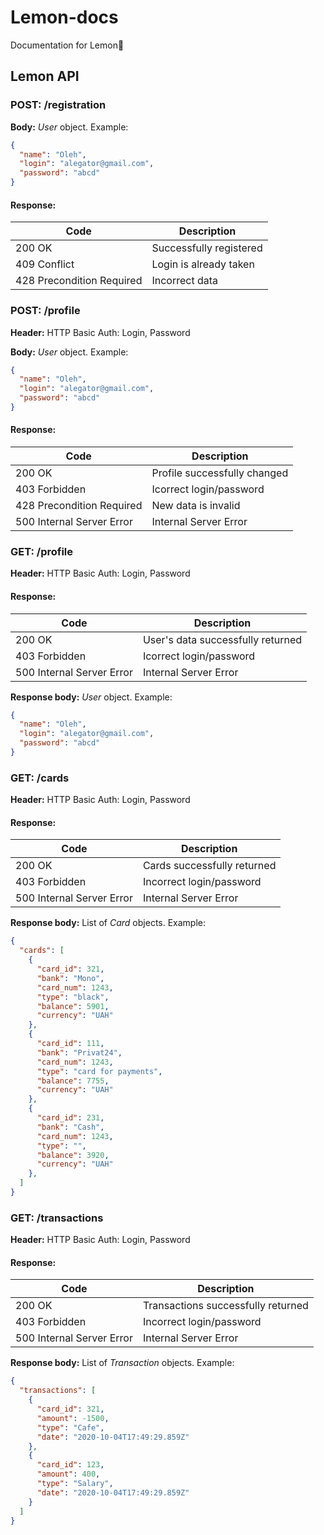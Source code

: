 # Lemon-docs
Documentation for Lemon🍋

## Lemon API
### POST: /registration
__Body:__ _User_ object. Example:
```json
{
  "name": "Oleh",
  "login": "alegator@gmail.com",
  "password": "abcd"
}
```
#### Response:
| Code                      | Description             |
|---------------------------|-------------------------|
| 200 OK                    | Successfully registered |
| 409 Conflict              | Login is already taken  |
| 428 Precondition Required | Incorrect data          |

### POST: /profile
__Header:__ HTTP Basic Auth: Login, Password

__Body:__ _User_ object. Example:
```json
{
  "name": "Oleh",
  "login": "alegator@gmail.com",
  "password": "abcd"
}
```
#### Response:
| Code                      | Description                  |
|---------------------------|------------------------------|
| 200 OK                    | Profile successfully changed |
| 403 Forbidden             | Icorrect login/password      |
| 428 Precondition Required | New data is invalid          |
| 500 Internal Server Error | Internal Server Error        |

### GET: /profile
__Header:__ HTTP Basic Auth: Login, Password

#### Response:
| Code                      | Description                       |
|---------------------------|-----------------------------------|
| 200 OK                    | User's data successfully returned |
| 403 Forbidden             | Icorrect login/password           |
| 500 Internal Server Error | Internal Server Error             |

__Response body:__ _User_ object. Example:
```json
{
  "name": "Oleh",
  "login": "alegator@gmail.com",
  "password": "abcd"
}
```

### GET: /cards
__Header:__ HTTP Basic Auth: Login, Password

#### Response:
| Code                      | Description                 |
|---------------------------|-----------------------------|
| 200 OK                    | Cards successfully returned |
| 403 Forbidden             | Incorrect login/password    |
| 500 Internal Server Error | Internal Server Error       |

__Response body:__ List of _Card_ objects. Example:
```json
{
  "cards": [
    {
      "card_id": 321,
      "bank": "Mono",
      "card_num": 1243,
      "type": "black",
      "balance": 5901,
      "currency": "UAH"
    },
    {
      "card_id": 111,
      "bank": "Privat24",
      "card_num": 1243,
      "type": "card for payments",
      "balance": 7755,
      "currency": "UAH"
    },
    {
      "card_id": 231,
      "bank": "Cash",
      "card_num": 1243,
      "type": "",
      "balance": 3920,
      "currency": "UAH"
    },
  ]
}
```
### GET: /transactions
__Header:__ HTTP Basic Auth: Login, Password

#### Response:
| Code                      | Description                        |
|---------------------------|------------------------------------|
| 200 OK                    | Transactions successfully returned |
| 403 Forbidden             | Incorrect login/password           |
| 500 Internal Server Error | Internal Server Error              |

__Response body:__ List of _Transaction_ objects. Example:
```json
{
  "transactions": [
    {
      "card_id": 321,
      "amount": -1500,
      "type": "Cafe",
      "date": "2020-10-04T17:49:29.859Z"
    },
    {
      "card_id": 123,
      "amount": 400,
      "type": "Salary",
      "date": "2020-10-04T17:49:29.859Z"
    }
  ]
}
```
